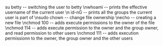 su betty -- switching the user to betty 
\nwhoami -- prints the effective username of the current user
\n id-nG -- prints all the groups the current user is part of
\nsudo chown -- change file ownership
\necho -- creating a new file
\nchmod 100 -- adds execute permissions to the owner of the file
\nchmod 114  -- adds execute permission to the owner and the group owner, and read permission to other users
\nchmod 111 -- adds execution permissionn to the owner, the group owner and the other users 
